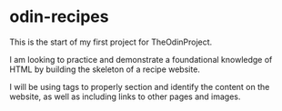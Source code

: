 # odin-recipes

This is the start of my first project for TheOdinProject.

I am looking to practice and demonstrate a foundational
knowledge of HTML by building the skeleton of a recipe
website.

I will be using tags to properly section and identify the
content on the website, as well as including links to 
other pages and images.